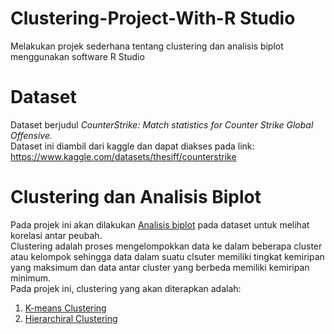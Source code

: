 # Clustering-Project-With-R Studio
Melakukan projek sederhana tentang clustering dan analisis biplot menggunakan software R Studio
# Dataset
Dataset berjudul _CounterStrike: Match statistics for Counter Strike Global Offensive._
<br>Dataset ini diambil dari kaggle dan dapat diakses pada link: https://www.kaggle.com/datasets/thesiff/counterstrike
# Clustering dan Analisis Biplot
Pada projek ini akan dilakukan [Analisis biplot](https://github.com/WiseStar282/Clustering-Project/blob/main/Analisis%20Biplot.md) pada dataset untuk melihat korelasi antar peubah. <br>
Clustering adalah proses mengelompokkan data ke dalam beberapa cluster atau kelompok sehingga data dalam suatu clsuter memiliki tingkat kemiripan yang maksimum dan data antar cluster yang berbeda memiliki kemiripan minimum. 
<br>Pada projek ini, clustering yang akan diterapkan adalah:
1. [K-means Clustering](https://github.com/WiseStar282/Clustering-Project/blob/main/K-MeansClust.md)
2. [Hierarchiral Clustering](https://github.com/WiseStar282/Clustering-Project/blob/main/HierarchiralClust.md) 


